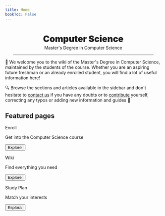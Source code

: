 ```yaml
---
title: Home
bookToc: False
---
```


<h1 align="center" id="title_grad_cs" class="title_grad" style="font-weight: 900">Computer Science</h1>
<p align="center" style="margin-top: -15px">Master's Degree in Computer Science</p>

<div style="width: 90%; height: 1px; background-color: #606060; margin-left: auto; margin-right: auto"></div>

👋 We welcome you to the wiki of the Master's Degree in Computer Science, maintained by the students of the course. Whether you are an aspiring future freshman or an already enrolled student, you will find a lot of useful information here!

🔍 Browse the sections and articles available in the sidebar and don't hesitate to [contact us](contributing/contacts/) if you have any doubts or to [contribute](contributing/how-to-contribute/) yourself, correcting any typos or adding new information and guides 💪

## Featured pages
<div class="home_evid">
    <div class="home_page" id="home_enroll">
        <p class="home_box_text_title" id="home_enroll_text">Enroll</p>
        <p class="home_box_text">Get into the Computer Science course</p>
        <button class="explore_more" onclick="window.location.href = 'https://sapienzastudents.net/29932/info/getting-in/how-to-get-in/'">Explore&nbsp<i class="fa-solid fa-arrow-right"></i></button>
    </div>
    <div class="home_page" id="home_wiki">
        <p class="home_box_text_title" id="home_wiki_text">Wiki</p>
        <p class="home_box_text">Find everything you need</p>
        <button class="explore_more" onclick="window.location.href = 'https://sapienzastudents.net/29932/info/students-life/exams/'">Explore&nbsp<i class="fa-solid fa-arrow-right"></i></button>
    </div>
    <div class="home_page" id="home_study_plan">
        <p class="home_box_text_title" id="home_wiki_text">Study Plan</p>
        <p class="home_box_text">Match your interests</p>
        <button class="explore_more" onclick="window.location.href = 'https://sapienzastudents.net/29932/info/study-plan/'">Esplora&nbsp<i class="fa-solid fa-arrow-right"></i></button>
    </div>
</div>

